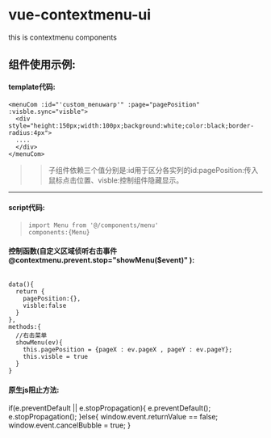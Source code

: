 # vue-contextmenu-ui
this is contextmenu components
## 组件使用示例:
#### template代码:
```
<menuCom :id="'custom_menuwarp'" :page="pagePosition" :visble.sync="visble">
  <div style="height:150px;width:100px;background:white;color:black;border-radius:4px">
  ....
  </div>
</menuCom>
```

>>子组件依赖三个值分别是:id用于区分各实列的id:pagePosition:传入鼠标点击位置、visble:控制组件隐藏显示。
---

#### script代码:
>```import Menu from '@/components/menu'``` 
><br>```components:{Menu}```</br>
#### 控制函数(自定义区域侦听右击事件 @contextmenu.prevent.stop="showMenu($event)" ):
```
      
data(){
  return {
    pagePosition:{},
    visble:false
  }
},
methods:{
  //右击菜单
  showMenu(ev){
    this.pagePosition = {pageX : ev.pageX , pageY : ev.pageY};
    this.visble = true
  }
}
```
#### 原生js阻止方法:
if(e.preventDefault || e.stopPropagation){
  e.preventDefault();
  e.stopPropagation();
}else{
  window.event.returnValue == false;
  window.event.cancelBubble = true; 
}

